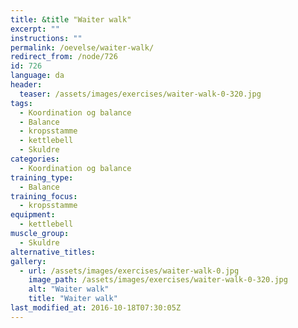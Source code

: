 ```yaml
---
title: &title "Waiter walk"
excerpt: ""
instructions: ""
permalink: /oevelse/waiter-walk/
redirect_from: /node/726
id: 726
language: da
header:
  teaser: /assets/images/exercises/waiter-walk-0-320.jpg
tags:
  - Koordination og balance
  - Balance
  - kropsstamme
  - kettlebell
  - Skuldre
categories:
  - Koordination og balance
training_type: 
  - Balance
training_focus: 
  - kropsstamme
equipment:
  - kettlebell
muscle_group:
  - Skuldre
alternative_titles:
gallery:
  - url: /assets/images/exercises/waiter-walk-0.jpg
    image_path: /assets/images/exercises/waiter-walk-0-320.jpg
    alt: "Waiter walk"
    title: "Waiter walk"
last_modified_at: 2016-10-18T07:30:05Z
---
```

